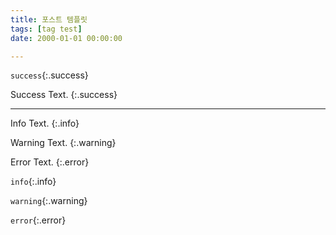 ```yaml
---
title: 포스트 템플릿
tags: [tag test]
date: 2000-01-01 00:00:00

---
```


`success`{:.success}

Success Text.
{:.success}

<!--more-->
---
Info Text.
{:.info}

Warning Text.
{:.warning}

Error Text.
{:.error}


`info`{:.info}

`warning`{:.warning}

`error`{:.error}

